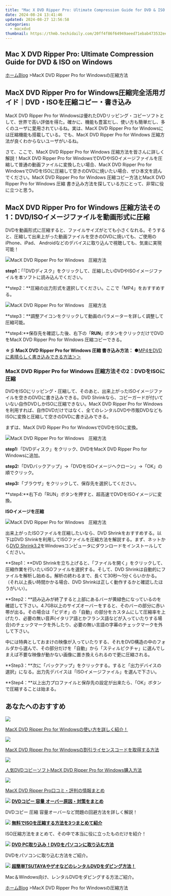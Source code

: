 ```yaml
---
title: "Mac X DVD Ripper Pro: Ultimate Compression Guide for DVD & ISO on Windows"
date: 2024-08-24 13:41:46
updated: 2024-08-27 12:56:58
categories:
  - macxdvd
thumbnail: https://thmb.techidaily.com/20ff4f86f64949aeed71ebab473532ee23ffbe18dd68a783845f09bf91d3afe4.jpg
---
```


## Mac X DVD Ripper Pro: Ultimate Compression Guide for DVD & ISO on Windows

[ホーム](https://tools.techidaily.com/macxdvd/products/)[Blog](https://tools.techidaily.com/macxdvd/products/) \>MacX DVD Ripper Pro for Windowsの圧縮方法

## MacX DVD Ripper Pro for Windows圧縮完全活用ガイド｜DVD・ISOを圧縮コピー・書き込み

MacX DVD Ripper Pro for Windowsは優れたDVDリッピング・コピーソフトとして、世界で高い評価を得た。確かに、機能も豊富だし、使い方も簡単だし、多くのユーザに愛用されているね。実は、MacX DVD Ripper Pro for Windowsには圧縮機能も搭載している。でも、MacX DVD Ripper Pro for Windows 圧縮方法が良くわからないユーザがいるね。

さて、ここで、MacX DVD Ripper Pro for Windows 圧縮方法を皆さんに詳しく解説！MacX DVD Ripper Pro for WindowsでDVDやISOイメージファイルを圧縮して普通の動画ファイルに変換したい場合、MacX DVD Ripper Pro for WindowsでDVDをISOに圧縮して空きのDVDに焼いたい場合、ぜひ本文を読んでください。MacX DVD Ripper Pro for Windows 圧縮コピー方法とMacX DVD Ripper Pro for Windows 圧縮 書き込み方法を探している方にとって、非常に役に立つと思う。 



## MacX DVD Ripper Pro for Windows 圧縮方法その1：DVD/ISOイメージファイルを動画形式に圧縮

DVDを動画形式に圧縮すると、ファイルサイズがとても小さくなれる。そうすると、圧縮して出来上がった動画ファイルを空きのDVDに焼いても、ご使用のiPhone、iPad、 Androidなどのデバイスに取り込んで視聴しても、気楽に実現可能！

![MacX DVD Ripper Pro for Windows　圧縮方法](https://www.macxdvd.com/blog/img/drpfw-mj-20170419-03.jpg) 

**step1：**「「DVDディスク」をクリックして、圧縮したいDVDやISOイメージファイルを本ソフトに読み込んでください。

**step2：**圧縮の出力形式を選択してください。ここで「MP4」をおすすめする。



![MacX DVD Ripper Pro for Windows　圧縮方法](https://www.macxdvd.com/blog/img/drpfw-mj-20170419-02.jpg) 

**step3：**調整アイコンをクリックして動画のパラメーターを詳しく調整して圧縮可能。

**step4:**保存先を確認した後、右下の「**RUN**」ボタンをクリックだけでDVDをMacX DVD Ripper Pro for Windows 圧縮コピーできる。

**☆彡 MacX DVD Ripper Pro for Windows 圧縮 書き込み方法：** 
●[MP4をDVDに素晴らしく書き込みできる方法＞＞](https://tools.techidaily.com/macxdvd/products/)



### MacX DVD Ripper Pro for Windows 圧縮方法その2：DVDをISOに圧縮

DVDをISOにリッピング・圧縮して、そのあと、出来上がったISOイメージファイルを空きのDVDに書き込みできる。DVD Shrinkなら、コピーガードが付いていない自作DVDしかISOに圧縮できない。MacX DVD Ripper Pro for Windowsを利用すれば、自作DVDだけではなく、全てのレンタルDVDや市販DVDなどもISOに変換と圧縮して空きのDVDに書き込みできる。

まずは、MacX DVD Ripper Pro for WindowsでDVDをISOに変換。  

![MacX DVD Ripper Pro for Windows　圧縮方法](https://www.macxdvd.com/blog/img/drpfw-mj-20170419-04.jpg) 

**step1:**「DVDディスク」をクリック、DVDをMacX DVD Ripper Pro for Windowsに追加。

  
**step2:**「DVDバックアップ」→「DVDをISOイメージへクローン」→「OK」の順でクリック。

  
**step3:**「ブラウザ」をクリックして、保存先を選択してください。

  
**step4:**右下の「RUN」ボタンを押すと、超高速でDVDをISOイメージに変換。



**ISOイメージを圧縮** 

  
![MacX DVD Ripper Pro for Windows　圧縮方法](https://www.macxdvd.com/blog/img/smart-macx-dvd-ripper-pro-compress-dvd05.jpg) 

出来上がったISOファイルを圧縮したいなら、DVD Shrinkをおすすめする。以下はDVD Shrinkを利用してISOファイルを圧縮方法を解説する。まず、ネットから[DVD Shrink3.2](https://tools.techidaily.com/macxdvd/products/)をWindowsコンピュータにダウンロードをインストールしてください。

**Step1：**DVD Shrinkを立ち上げると、「ファイルを開く」をクリックして、圧縮作業を行いたいISOファイルを選択する。そして、DVD Shrinkは自動的にファイルを解析し始める。解析の終わるまで、長くて30秒～1分くらいかかる。（それ以上長い時間かかる場合、DVD Shrinkは正しく動作するかと確認したほうがいい）。

**Step2：**読み込みが終了すると上部にあるバーが黄緑色になっているのを確認して下さい。4.7GB以上のサイズオーバーをすると、そのバーの部分に赤い帯が出る。その場合は「ビデオ」の「自動」の部分をカスタムにして圧縮率を上げたり、必要の無い音声(イタリア語とかフランス語などが入っていたりする場合)のチェックマークを外したり、必要の無い言語の字幕のチェックマークを外して下さい。

中には特典としておまけの映像が入っていたりする、それをDVD構造の中のフォルダから選んで、その部分だけを「自動」から「スティルピクチャ」に選んでしまえば不要な映像が動かない画像に置き換えられるので更に圧縮される。

**Step3：**次に「バックアップ」をクリックする。すると「出力デバイスの選択」になる。出力先デバイスは「ISOイメージファイル」を選んで下さい。

**Step4：**以上出力プロファイルと保存先の設定が出来たら、「OK」ボタンで圧縮することは始まる。



## あなたへのおすすめ

![](https://www.macxdvd.com/blog/img/drp-zld-0412-04.jpg) 

[MacX DVD Ripper Pro for Windowsの使い方を詳しく紹介！](https://tools.techidaily.com/macxdvd/products/)

![](https://www.macxdvd.com/blog/img/drpfw-mj-20170114-06.jpg) 

[MacX DVD Ripper Pro for Windowsの割引ライセンスコードを取得する方法](https://tools.techidaily.com/macxdvd/products/)

![](https://www.macxdvd.com/blog/img/drpfw-mj-20170114-07.jpg) 

[人気DVDコピーソフトMacX DVD Ripper Pro for Windows購入方法](https://tools.techidaily.com/macxdvd/products/)

![](https://www.macxdvd.com/blog/img/10-11-zql.jpg) 

[MacX DVD Ripper Pro口コミ・評判の情報まとめ](https://tools.techidaily.com/macxdvd/products/) 

![](https://www.macxdvd.com/blog/../mobile/img/link_icon_blue.png) **[DVDコピー 容量 オーバー原因・対策をまとめ](https://tools.techidaily.com/macxdvd/products/)** 

DVDコピー 圧縮 容量オーバーなど問題の回避方法を詳しく解説！

![](https://www.macxdvd.com/blog/../mobile/img/link_icon_blue.png) **[無料でISOを圧縮する方法を3つまとめて紹介](https://tools.techidaily.com/macxdvd/products/)** 

ISO圧縮方法をまとめて、その中で本当に役に立ったものだけを紹介！

![](https://www.macxdvd.com/blog/../mobile/img/link_icon_blue.png) **[DVD PC取り込み！DVDをパソコンに取り込む方法](https://tools.techidaily.com/macxdvd/products/)** 

DVDをパソコンに取り込む方法をご紹介。

![](https://www.macxdvd.com/blog/../mobile/img/link_icon_blue.png) **[超簡単TSUTAYAやゲオなどのレンタルDVDをダビング方法！](https://tools.techidaily.com/macxdvd/products/)** 

Mac＆Windows向け、レンタルDVDをダビングする方法ご紹介。



[ホーム](https://tools.techidaily.com/macxdvd/products/)[Blog](https://tools.techidaily.com/macxdvd/products/) \>MacX DVD Ripper Pro for Windowsの圧縮方法

<ins class="adsbygoogle"
     style="display:block"
     data-ad-format="autorelaxed"
     data-ad-client="ca-pub-7571918770474297"
     data-ad-slot="1223367746"></ins>



<ins class="adsbygoogle"
     style="display:block"
     data-ad-client="ca-pub-7571918770474297"
     data-ad-slot="8358498916"
     data-ad-format="auto"
     data-full-width-responsive="true"></ins>
